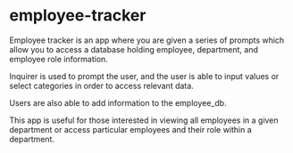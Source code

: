 # employee-tracker

Employee tracker is an app where you are given a series of prompts which allow you to access a database holding employee, department, and employee role information. 

Inquirer is used to prompt the user, and the user is able to input values or select categories in order to access relevant data. 

Users are also able to add information to the employee_db. 

This app is useful for those interested in viewing all employees in a given department or access particular employees and their role within a department.